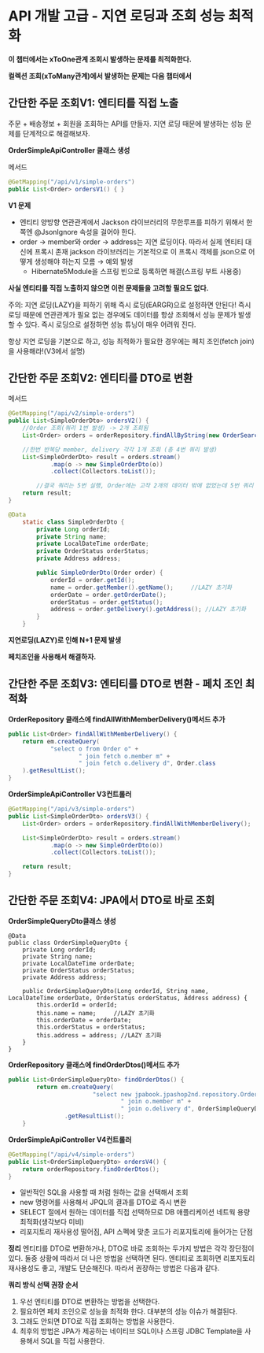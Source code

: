 # API 개발 고급 - 지연 로딩과 조회 성능 최적화

**이 챕터에서는 xToOne관계 조회시 발생하는 문제를 최적화한다.**

**컬렉션 조회(xToMany관계)에서 발생하는 문제는 다음 챕터에서**

## 간단한 주문 조회V1: 엔티티를 직접 노출

주문 + 배송정보 + 회원을 조회하는 API를 만들자.
지연 로딩 때문에 발생하는 성능 문제를 단계적으로 해결해보자.

**OrderSimpleApiController 클래스 생성**

메서드

```java
@GetMapping("/api/v1/simple-orders")
public List<Order> ordersV1() { }
```

**V1 문제**

- 엔티티 양방향 연관관계에서 Jackson 라이브러리의 무한루프를 피하기 위해서 한쪽엔 @JsonIgnore 속성을 걸어야 한다.
- order → member와 order → address는 지연 로딩이다. 따라서 실제 엔티티 대신에 프록시 존재
jackson 라이브러리는 기본적으로 이 프록시 객체를 json으로 어떻게 생성해야 하는지 모름 → 예외 발생
    - Hibernate5Module을 스프링 빈으로 등록하면 해결(스프링 부트 사용중)

**사실 엔티티를 직접 노출하지 않으면 이런 문제들을 고려할 필요도 없다.**

주의: 지연 로딩(LAZY)을 피하기 위해 즉시 로딩(EARGR)으로 설정하면 안된다! 즉시 로딩 때문에
연관관계가 필요 없는 경우에도 데이터를 항상 조회해서 성능 문제가 발생할 수 있다. 즉시 로딩으로
설정하면 성능 튜닝이 매우 어려워 진다.

항상 지연 로딩을 기본으로 하고, 성능 최적화가 필요한 경우에는 페치 조인(fetch join)을 사용해라!(V3에서 설명)

## 간단한 주문 조회V2: 엔티티를 DTO로 변환

메서드

```java
@GetMapping("/api/v2/simple-orders")
public List<SimpleOrderDto> ordersV2() {
    //Order 조회(쿼리 1번 발생) -> 2개 조회됨
    List<Order> orders = orderRepository.findAllByString(new OrderSearch());

    //한번 반복당 member, delivery 각각 1개 조회 (총 4번 쿼리 발생)
    List<SimpleOrderDto> result = orders.stream()
            .map(o -> new SimpleOrderDto(o))
            .collect(Collectors.toList());

		//결국 쿼리는 5번 실행, Order에는 고작 2개의 데이터 밖에 없었는데 5번 쿼리 발생, 만약 Order의 데이터가 많았다면.?
    return result;
}

@Data
    static class SimpleOrderDto {
        private Long orderId;
        private String name;
        private LocalDateTime orderDate;
        private OrderStatus orderStatus;
        private Address address;

        public SimpleOrderDto(Order order) {
            orderId = order.getId();
            name = order.getMember().getName();     //LAZY 초기화
            orderDate = order.getOrderDate();
            orderStatus = order.getStatus();
            address = order.getDelivery().getAddress(); //LAZY 초기화
        }
    }
```

**지연로딩(LAZY)로 인해 N+1 문제 발생**

**페치조인을 사용해서 해결하자.**

## 간단한 주문 조회V3: 엔티티를 DTO로 변환 - 페치 조인 최적화

**OrderRepository 클래스에 findAllWithMemberDelivery()메서드 추가**

```java
public List<Order> findAllWithMemberDelivery() {
    return em.createQuery(
            "select o from Order o" +
                    " join fetch o.member m" +
                    " join fetch o.delivery d", Order.class
    ).getResultList();
}
```

**OrderSimpleApiController V3컨트롤러**

```java
@GetMapping("/api/v3/simple-orders")
public List<SimpleOrderDto> ordersV3() {
    List<Order> orders = orderRepository.findAllWithMemberDelivery();   //페치조인으로 N+1문제 해결

    List<SimpleOrderDto> result = orders.stream()
            .map(o -> new SimpleOrderDto(o))
            .collect(Collectors.toList());

    return result;
}
```

## 간단한 주문 조회V4: JPA에서 DTO로 바로 조회

**OrderSimpleQueryDto클래스 생성**

```
@Data
public class OrderSimpleQueryDto {
    private Long orderId;
    private String name;
    private LocalDateTime orderDate;
    private OrderStatus orderStatus;
    private Address address;

    public OrderSimpleQueryDto(Long orderId, String name, LocalDateTime orderDate, OrderStatus orderStatus, Address address) {
        this.orderId = orderId;
        this.name = name;     //LAZY 초기화
        this.orderDate = orderDate;
        this.orderStatus = orderStatus;
        this.address = address; //LAZY 초기화
    }
}
```

**OrderRepository** **클래스에 findOrderDtos()메서드 추가**

```java
public List<OrderSimpleQueryDto> findOrderDtos() {
        return em.createQuery(
                        "select new jpabook.jpashop2nd.repository.OrderSimpleQueryDto(o.id, m.name, o.orderDate, o.status, d.address) from Order o" +
                                " join o.member m" +
                                " join o.delivery d", OrderSimpleQueryDto.class)
                .getResultList();
    }
```

**OrderSimpleApiController V4컨트롤러**

```java
@GetMapping("/api/v4/simple-orders")
public List<OrderSimpleQueryDto> ordersV4() {
    return orderRepository.findOrderDtos();
}
```

- 일반적인 SQL을 사용할 때 처럼 원하는 값을 선택해서 조회
- new 명령어를 사용해서 JPQL의 결과를 DTO로 즉시 변환
- SELECT 절에서 원하는 데이터를 직접 선택하므로 DB 애플리케이션 네트웍 용량 최적화(생각보다 미비)
- 리포지토리 재사용성 떨어짐, API 스펙에 맞춘 코드가 리포지토리에 들어가는 단점

**정리**
엔티티를 DTO로 변환하거나, DTO로 바로 조회하는 두가지 방법은 각각 장단점이 있다. 둘중 상황에
따라서 더 나은 방법을 선택하면 된다. 엔티티로 조회하면 리포지토리 재사용성도 좋고, 개발도 단순해진다. 따라서 권장하는 방법은 다음과 같다.

**쿼리 방식 선택 권장 순서**

1. 우선 엔티티를 DTO로 변환하는 방법을 선택한다.
2. 필요하면 페치 조인으로 성능을 최적화 한다. 대부분의 성능 이슈가 해결된다.
3. 그래도 안되면 DTO로 직접 조회하는 방법을 사용한다.
4. 최후의 방법은 JPA가 제공하는 네이티브 SQL이나 스프링 JDBC Template을 사용해서 SQL을 직접 사용한다.
